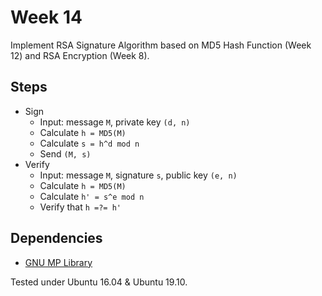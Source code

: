# Week 14

Implement RSA Signature Algorithm based on MD5 Hash Function (Week 12) and RSA Encryption (Week 8).

## Steps

- Sign
  - Input: message `M`, private key `(d, n)`
  - Calculate `h = MD5(M)`
  - Calculate `s = h^d mod n`
  - Send `(M, s)`
- Verify
  - Input: message `M`, signature `s`, public key `(e, n)`
  - Calculate `h = MD5(M)`
  - Calculate `h' = s^e mod n`
  - Verify that `h =?= h'`

## Dependencies

- [GNU MP Library](https://gmplib.org/)

Tested under Ubuntu 16.04 & Ubuntu 19.10.
